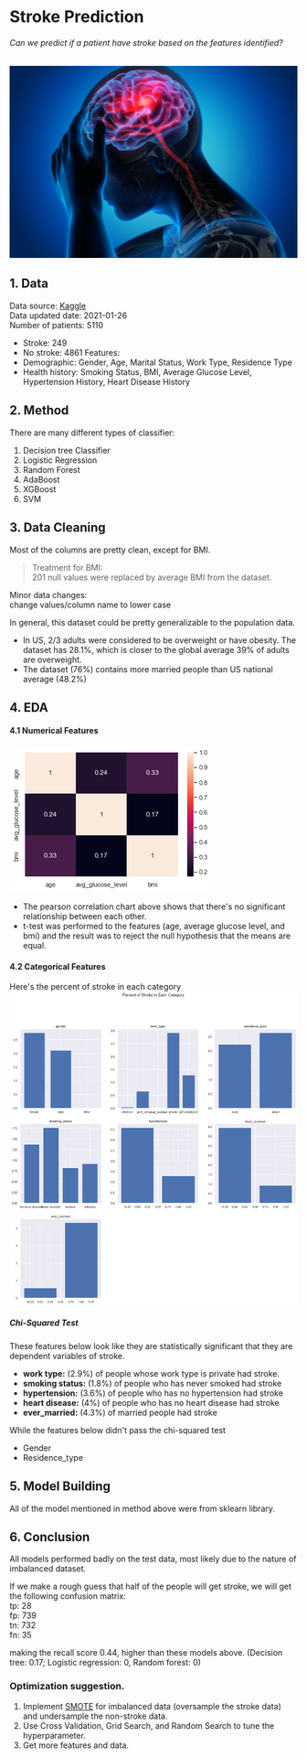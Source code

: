 # Stroke Prediction
###### Can we predict if a patient have stroke based on the features identified?
![stroke](/img/stroke.jpg)
## 1. Data
Data source: [Kaggle](https://www.kaggle.com/fedesoriano/stroke-prediction-dataset) <br>
Data updated date: 2021-01-26 <br>
Number of patients: 5110
* Stroke: 249
* No stroke: 4861
Features:
* Demographic: Gender, Age, Marital Status, Work Type, Residence Type
* Health history: Smoking Status, BMI, Average Glucose Level, Hypertension History, Heart Disease History

## 2. Method
There are many different types of classifier:
1. Decision tree Classifier
2. Logistic Regression
3. Random Forest
4. AdaBoost
5. XGBoost
6. SVM

## 3. Data Cleaning

Most of the columns are pretty clean, except for BMI.
> Treatment for BMI:<br>201 null values were replaced by average BMI from the dataset.

Minor data changes: <br>change values/column name to lower case

In general, this dataset could be pretty generalizable to the population data.
* In US, 2/3 adults were considered to be overweight or have obesity. The dataset has 28.1%, which is closer to the global average 39% of adults are overweight.
* The dataset (76%) contains more married people than US national average (48.2%)

## 4. EDA
#### 4.1 Numerical Features
![numerical_features](/img/numerical_features.png)
* The pearson correlation chart above shows that there's no significant relationship between each other.
* t-test was performed to the features (age, average glucose level, and bmi) and the result was to reject the null hypothesis that the means are equal.

#### 4.2 Categorical Features
Here's the percent of stroke in each category
![percentofstroke](/img/percentofstroke_features.png)
##### Chi-Squared Test
These features below look like they are statistically significant that they are dependent variables of stroke.
* **work type:** (2.9%) of people whose work type is private had stroke.
* **smoking status:** (1.8%) of people who has never smoked had stroke
* **hypertension:** (3.6%) of people who has no hypertension had stroke
* **heart disease:** (4%) of people who has no heart disease had stroke
* **ever_married:** (4.3%) of married people had stroke

While the features below didn't pass the chi-squared test
* Gender
* Residence_type

## 5. Model Building
All of the model mentioned in method above were from sklearn library.

## 6. Conclusion
All models performed badly on the test data, most likely due to the nature of imbalanced dataset.

If we make a rough guess that half of the people will get stroke, we will get the following confusion matrix:<br>
tp: 28<br>
fp: 739 <br>
tn: 732<br>
fn: 35<br>

making the recall score 0.44, higher than these models above. (Decision tree: 0.17; Logistic regression: 0, Random forest: 0)

### Optimization suggestion.

1. Implement [SMOTE](https://machinelearningmastery.com/smote-oversampling-for-imbalanced-classification/) for imbalanced data (oversample the stroke data) and undersample the non-stroke data.<br>
2. Use Cross Validation, Grid Search, and Random Search to tune the hyperparameter.
3. Get more features and data.
